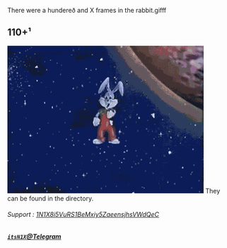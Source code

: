 There were a hundereð and X frames in the rabbit.gifff

## 110+¹
![](leporine.gif)
They can be found in the directory.

###### Support : [1N1X8i5VuRS1BeMxiy5ZaeensjhsVWdQeC](https://9xo.github.io/save)
##### [`itsN1X`@Telegram](https://T.me/itsN1X)
